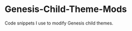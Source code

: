 Genesis-Child-Theme-Mods
========================

Code snippets I use to modify Genesis child themes.
